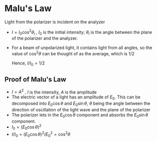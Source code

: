 # Malu's Law
Light from the polarizer is incident on the analyzer

- $I = I_0\cos^2{\theta_i}$  , $I_0$ is the initial intensity; $\theta_i$ is the angle between the plane of the polarizer and the analyzer.
- For a beam of unpolarized light, it contains light from all angles, so the value of $\cos^2{\theta}$ can be thought of as the average, which is $1/2$
  
  Hence, $I/I_0 = 1/2$ 

## Proof of Malu's Law
- $I = A^2$ , $I$ is the intensity, $A$ is the amplitude
- The electric vector of a light has an amplitude of $E_0$. This can be decomposed into $E_0\cos{\theta}$ and $E_0\sin{\theta}$, $\theta$ being the angle between the direction of oscillation of the light wave and the plane of the polarizer
- The polarizer lets in the $E_0\cos{\theta}$ component and absorbs the $E_0\sin{\theta}$ component.
- $I_0 = (E_0\cos{\theta})^2$
- $I/I_0 = (E_0\cos{\theta})^2/E_0^2=\cos^2{\theta}$ 